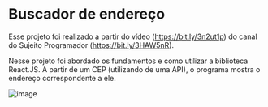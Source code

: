 # Buscador de endereço

Esse projeto foi realizado a partir do vídeo (https://bit.ly/3n2ut1p) do canal do Sujeito Programador (https://bit.ly/3HAW5nR).

Nesse projeto foi abordado os fundamentos e como utilizar a biblioteca React.JS. A partir de um CEP (utilizando de uma API), o programa mostra o endereço correspondente a ele.

![image](https://user-images.githubusercontent.com/94311606/228097107-b822a28e-8445-42bf-9213-b938c1a276c5.png)
